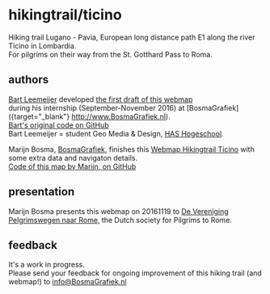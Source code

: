 # hikingtrail/ticino

Hiking trail Lugano - Pavia, European long distance path E1 along the river Ticino in Lombardia.  
For pilgrims on their way from the St. Gotthard Pass to Roma.

## authors
[Bart Leemeijer](https://nl.linkedin.com/in/bartleemeijer) developed [the first draft of this webmap](https://leemeijer.github.io/E1-Ticino/)  
during his internship (September-November 2016) at [BosmaGrafiek]({target="_blank"} http://www.BosmaGrafiek.nl).  
[Bart's original code on GitHub](https://github.com/leemeijer/E1-Ticino)  
Bart Leemeijer = student Geo Media & Design, [HAS Hogeschool](https://www.HASHogeschool.nl).

Marijn Bosma, [BosmaGrafiek](http://www.BosmaGrafiek.nl), finishes this [Webmap Hikingtrail Ticino](https://hikingtrail.github.io/ticino) with some extra data and navigaton details.  
[Code of this map by Marijn, on GitHub](https://github.com/hikingtrail/ticino)

## presentation
Marijn Bosma presents this webmap on 20161119 to [De Vereniging Pelgrimswegen naar Rome,](http://www.Pelgrimswegen.nl) the Dutch society for Pilgrims to Rome.

## feedback
It's a work in progress.  
Please send your feedback for ongoing improvement of this hiking trail (and webmap!) to info@BosmaGrafiek.nl
